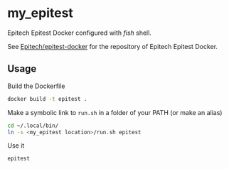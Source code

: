 # my_epitest

Epitech Epitest Docker configured with *fish* shell.

See [Epitech/epitest-docker](https://github.com/Epitech/epitest-docker) for the repository of Epitech Epitest Docker.

## Usage

Build the Dockerfile
```bash
docker build -t epitest .
```

Make a symbolic link to `run.sh` in a folder of your PATH (or make an alias)
```bash
cd ~/.local/bin/
ln -s <my_epitest location>/run.sh epitest
```

Use it
```bash
epitest
```
